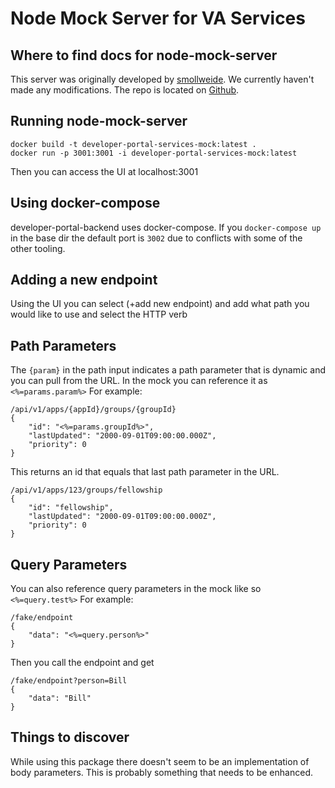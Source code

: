 # Node Mock Server for VA Services

## Where to find docs for node-mock-server
This server was originally developed by [smollweide](https://github.com/smollweide). We currently haven't made any modifications. The repo is located on [Github](https://github.com/smollweide/node-mock-server).

## Running node-mock-server
```
docker build -t developer-portal-services-mock:latest .
docker run -p 3001:3001 -i developer-portal-services-mock:latest
```
Then you can access the UI at localhost:3001

## Using docker-compose
developer-portal-backend uses docker-compose. If you `docker-compose up` in the base dir the default port is `3002` due to conflicts with some of the other tooling.

## Adding a new endpoint
Using the UI you can select (+add new endpoint) and add what path you would like to use and select the HTTP verb

## Path Parameters
The `{param}` in the path input indicates a path parameter that is dynamic and you can pull from the URL. In the mock you can reference it as `<%=params.param%>`
For example:
```
/api/v1/apps/{appId}/groups/{groupId}
{
    "id": "<%=params.groupId%>",
    "lastUpdated": "2000-09-01T09:00:00.000Z",
    "priority": 0
}
```
This returns an id that equals that last path parameter in the URL.
```
/api/v1/apps/123/groups/fellowship
{
    "id": "fellowship",
    "lastUpdated": "2000-09-01T09:00:00.000Z",
    "priority": 0
}
```

## Query Parameters
You can also reference query parameters in the mock like so `<%=query.test%>`
For example:
```
/fake/endpoint
{
    "data": "<%=query.person%>"
}
```
Then you call the endpoint and get
```
/fake/endpoint?person=Bill
{
    "data": "Bill"
}
```

## Things to discover
While using this package there doesn't seem to be an implementation of body parameters. This is probably something that needs to be enhanced.